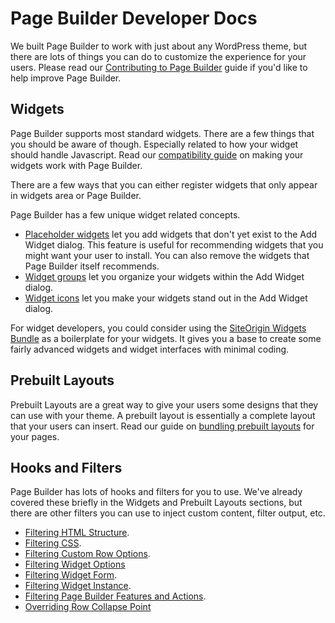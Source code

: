 # Page Builder Developer Docs

We built Page Builder to work with just about any WordPress theme, but there are lots of things you can do to customize the experience for your users. Please read our [Contributing to Page Builder](./page-builder/contributing.md) guide if you'd like to help improve Page Builder.

## Widgets

Page Builder supports most standard widgets. There are a few things that you should be aware of though. Especially related to how your widget should handle Javascript. Read our [compatibility guide](./page-builder/widget-compatibility.md) on making your widgets work with Page Builder.

There are a few ways that you can either register widgets that only appear in widgets area or Page Builder.

Page Builder has a few unique widget related concepts.

- [Placeholder widgets](./page-builder/placeholder-widgets.md) let you add widgets that don't yet exist to the Add Widget dialog. This feature is useful for recommending widgets that you might want your user to install. You can also remove the widgets that Page Builder itself recommends.
- [Widget groups](./page-builder/widget-groups.md) let you organize your widgets within the Add Widget dialog.
- [Widget icons](./page-builder/widget-icons.md) let you make your widgets stand out in the Add Widget dialog.

For widget developers, you could consider using the [SiteOrigin Widgets Bundle](./widgets-bundle.md) as a boilerplate for your widgets. It gives you a base to create some fairly advanced widgets and widget interfaces with minimal coding.

## Prebuilt Layouts

Prebuilt Layouts are a great way to give your users some designs that they can use with your theme. A prebuilt layout is essentially a complete layout that your users can insert. Read our guide on [bundling prebuilt layouts](./page-builder/bundling-prebuilt.md) for your pages.

## Hooks and Filters

Page Builder has lots of hooks and filters for you to use. We've already covered these briefly in the Widgets and Prebuilt Layouts sections, but there are other filters you can use to inject custom content, filter output, etc.

- [Filtering HTML Structure](./page-builder/hooks/html.md).
- [Filtering CSS](./page-builder/hooks/css.md).
- [Filtering Custom Row Options](./page-builder/hooks/custom-row-settings.md).
- [Filtering Widget Options](./page-builder/hooks/filtering-widget-settings.md)
- [Filtering Widget Form](./page-builder/hooks/widget-form.md).
- [Filtering Widget Instance](./page-builder/hooks/widget-instance.md).
- [Filtering Page Builder Features and Actions](./page-builder/hooks/builder-features-actions.md).
- [Overriding Row Collapse Point](./page-builder/hooks/override-row-collapse-point.md)
